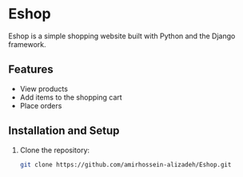 # Eshop

Eshop is a simple shopping website built with Python and the Django framework.

## Features
- View products
- Add items to the shopping cart
- Place orders

## Installation and Setup

1. Clone the repository:
   ```bash
   git clone https://github.com/amirhossein-alizadeh/Eshop.git
